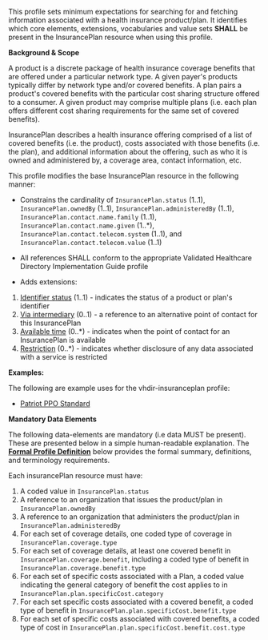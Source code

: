 This profile sets minimum expectations for searching for and fetching information associated with a health insurance product/plan. It identifies which core elements, extensions, vocabularies and value sets **SHALL** be present in the InsurancePlan resource when using this profile.

**Background & Scope**

A product is a discrete package of health insurance coverage benefits that are offered under a particular network type. A given payer's products typically differ by network type and/or covered benefits. A plan pairs a product's covered benefits with the particular cost sharing structure offered to a consumer. A given product may comprise multiple plans (i.e. each plan offers different cost sharing requirements for the same set of covered benefits). 

InsurancePlan describes a health insurance offering comprised of a list of covered benefits (i.e. the product), costs associated with those benefits (i.e. the plan), and additional information about the offering, such as who it is owned and administered by, a coverage area, contact information, etc.

This profile modifies the base InsurancePlan resource in the following manner:

*  Constrains the cardinality of `InsurancePlan.status` (1..1), `InsurancePlan.ownedBy` (1..1), `InsurancePlan.administeredBy` (1..1), `InsurancePlan.contact.name.family` (1..1), `InsurancePlan.contact.name.given` (1..*), `InsurancePlan.contact.telecom.system` (1..1), and `InsurancePlan.contact.telecom.value` (1..1)

*  All references SHALL conform to the appropriate Validated Healthcare Directory Implementation Guide profile

*  Adds extensions:

1.  [Identifier status](StructureDefinition-identifier-status.html) (1..1) - indicates the status of a product or plan's identifier
1.  [Via intermediary](StructureDefinition-contactpoint-viaintermediary.html) (0..1) - a reference to an alternative point of contact for this InsurancePlan
1.  [Available time](StructureDefinition-contactpoint-availabletime.html) (0..*) - indicates when the point of contact for an InsurancePlan is available
1.  [Restriction](StructureDefinition-usage-restriction.html) (0..*) - indicates whether disclosure of any data associated with a service is restricted

<!--- *  Adds new value sets/updates value set bindings:

TBD --->

**Examples:**

The following are example uses for the vhdir-insuranceplan profile:

-  [Patriot PPO Standard](InsurancePlan-insuranceplan1.html)


**Mandatory Data Elements**

The following data-elements are mandatory (i.e data MUST be present). These are presented below in a simple human-readable explanation. The [**Formal Profile Definition**](#profile) below provides the  formal summary, definitions, and  terminology requirements.   

Each insurancePlan resource must have:

1.  A coded value in `InsurancePlan.status`
1.  A reference to an organization that issues the product/plan in `InsurancePlan.ownedBy`
1.  A reference to an organization that administers the product/plan in `InsurancePlan.administeredBy`
1.  For each set of coverage details, one coded type of coverage in `InsurancePlan.coverage.type`
1.  For each set of coverage details, at least one covered benefit in `InsurancePlan.coverage.benefit`, including a coded type of benefit in `InsurancePlan.coverage.benefit.type`
1.  For each set of specific costs associated with a Plan, a coded value indicating the general category of benefit the cost applies to in `InsurancePlan.plan.specificCost.category`
1.  For each set specific costs associated with a covered benefit, a coded type of benefit in `InsurancePlan.plan.specificCost.benefit.type`
1.  For each set of specific costs associated with covered benefits, a coded type of cost in `InsurancePlan.plan.specificCost.benefit.cost.type`
